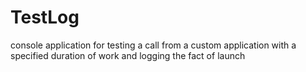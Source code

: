# TestLog
console application for testing a call from a custom application with a specified duration of work and logging the fact of launch
